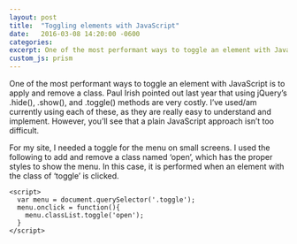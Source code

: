 ```yaml
---
layout: post
title:  "Toggling elements with JavaScript"
date:   2016-03-08 14:20:00 -0600
categories:
excerpt: One of the most performant ways to toggle an element with JavaScript is to apply and remove a class.
custom_js: prism
---
```

One of the most performant ways to toggle an element with JavaScript is to apply and remove a class. Paul Irish pointed out last year that using jQuery’s .hide(), .show(), and .toggle() methods are very costly. I’ve used/am currently using each of these, as they are really easy to understand and implement. However, you’ll see that a plain JavaScript approach isn’t too difficult.

For my site, I needed a toggle for the menu on small screens. I used the following to add and remove a class named ‘open’, which has the proper styles to show the menu. In this case, it is performed when an element with the class of ‘toggle’ is clicked.

<pre><code class="language-javascript">&lt;script&gt;
  var menu = document.querySelector('.toggle');
  menu.onclick = function(){
    menu.classList.toggle('open');
  }
&lt;/script&gt;</code></pre>
